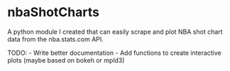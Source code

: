 # nbaShotCharts
A python module I created that can easily scrape and plot NBA shot chart data
from the nba.stats.com API.

TODO:
    - Write better documentation
    - Add functions to create interactive plots (maybe based on bokeh or mpld3)